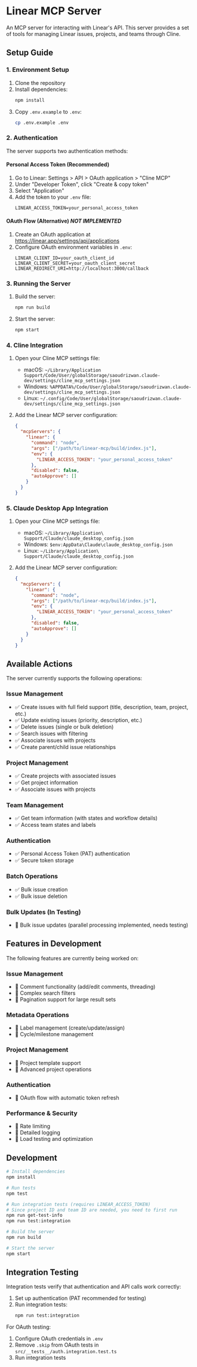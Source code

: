 # Linear MCP Server

An MCP server for interacting with Linear's API. This server provides a set of tools for managing Linear issues, projects, and teams through Cline.

## Setup Guide

### 1. Environment Setup

1. Clone the repository
2. Install dependencies:
   ```bash
   npm install
   ```
3. Copy `.env.example` to `.env`:
   ```bash
   cp .env.example .env
   ```

### 2. Authentication

The server supports two authentication methods:

#### Personal Access Token (Recommended)

1. Go to Linear: Settings > API > OAuth application > "Cline MCP"
2. Under "Developer Token", click "Create & copy token"
3. Select "Application"
4. Add the token to your `.env` file:
   ```
   LINEAR_ACCESS_TOKEN=your_personal_access_token
   ```

#### OAuth Flow (Alternative) **_NOT IMPLEMENTED_**

1. Create an OAuth application at https://linear.app/settings/api/applications
2. Configure OAuth environment variables in `.env`:
   ```
   LINEAR_CLIENT_ID=your_oauth_client_id
   LINEAR_CLIENT_SECRET=your_oauth_client_secret
   LINEAR_REDIRECT_URI=http://localhost:3000/callback
   ```

### 3. Running the Server

1. Build the server:
   ```bash
   npm run build
   ```
2. Start the server:
   ```bash
   npm start
   ```

### 4. Cline Integration

1. Open your Cline MCP settings file:

   - macOS: `~/Library/Application Support/Code/User/globalStorage/saoudrizwan.claude-dev/settings/cline_mcp_settings.json`
   - Windows: `%APPDATA%/Code/User/globalStorage/saoudrizwan.claude-dev/settings/cline_mcp_settings.json`
   - Linux: `~/.config/Code/User/globalStorage/saoudrizwan.claude-dev/settings/cline_mcp_settings.json`

2. Add the Linear MCP server configuration:
   ```json
   {
     "mcpServers": {
       "linear": {
         "command": "node",
         "args": ["/path/to/linear-mcp/build/index.js"],
         "env": {
           "LINEAR_ACCESS_TOKEN": "your_personal_access_token"
         },
         "disabled": false,
         "autoApprove": []
       }
     }
   }
   ```

### 5. Claude Desktop App Integration

1. Open your Cline MCP settings file:

   - macOS: `~/Library/Application\ Support/Claude/claude_desktop_config.json`
   - Windows: `$env:AppData\Claude\claude_desktop_config.json`
   - Linux: `~/Library/Application\ Support/Claude/claude_desktop_config.json`

2. Add the Linear MCP server configuration:
   ```json
   {
     "mcpServers": {
       "linear": {
         "command": "node",
         "args": ["/path/to/linear-mcp/build/index.js"],
         "env": {
           "LINEAR_ACCESS_TOKEN": "your_personal_access_token"
         },
         "disabled": false,
         "autoApprove": []
       }
     }
   }
   ```

## Available Actions

The server currently supports the following operations:

### Issue Management

- ✅ Create issues with full field support (title, description, team, project, etc.)
- ✅ Update existing issues (priority, description, etc.)
- ✅ Delete issues (single or bulk deletion)
- ✅ Search issues with filtering
- ✅ Associate issues with projects
- ✅ Create parent/child issue relationships

### Project Management

- ✅ Create projects with associated issues
- ✅ Get project information
- ✅ Associate issues with projects

### Team Management

- ✅ Get team information (with states and workflow details)
- ✅ Access team states and labels

### Authentication

- ✅ Personal Access Token (PAT) authentication
- ✅ Secure token storage

### Batch Operations

- ✅ Bulk issue creation
- ✅ Bulk issue deletion

### Bulk Updates (In Testing)

- 🚧 Bulk issue updates (parallel processing implemented, needs testing)

## Features in Development

The following features are currently being worked on:

### Issue Management

- 🚧 Comment functionality (add/edit comments, threading)
- 🚧 Complex search filters
- 🚧 Pagination support for large result sets

### Metadata Operations

- 🚧 Label management (create/update/assign)
- 🚧 Cycle/milestone management

### Project Management

- 🚧 Project template support
- 🚧 Advanced project operations

### Authentication

- 🚧 OAuth flow with automatic token refresh

### Performance & Security

- 🚧 Rate limiting
- 🚧 Detailed logging
- 🚧 Load testing and optimization

## Development

```bash
# Install dependencies
npm install

# Run tests
npm test

# Run integration tests (requires LINEAR_ACCESS_TOKEN)
# Since project ID and team ID are needed, you need to first run
npm run get-test-info
npm run test:integration

# Build the server
npm run build

# Start the server
npm start
```

## Integration Testing

Integration tests verify that authentication and API calls work correctly:

1. Set up authentication (PAT recommended for testing)
2. Run integration tests:
   ```bash
   npm run test:integration
   ```

For OAuth testing:

1. Configure OAuth credentials in `.env`
2. Remove `.skip` from OAuth tests in `src/__tests__/auth.integration.test.ts`
3. Run integration tests
